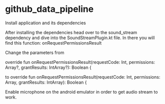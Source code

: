 # github_data_pipeline

Install application and its dependencies

After installing the dependencies head over to the sound_stream dependency and dive into the SoundStreamPlugin.kt file.
In there you will find this function: onRequestPermissionsResult

Change the parameters from

override fun onRequestPermissionsResult(requestCode: Int, permissions: Array<out String>?, grantResults: IntArray?): Boolean {

to
override fun onRequestPermissionsResult(requestCode: Int, permissions: Array<out String>, grantResults: IntArray): Boolean {



Enable microphone on the android emulator in order to get audio stream to work. 